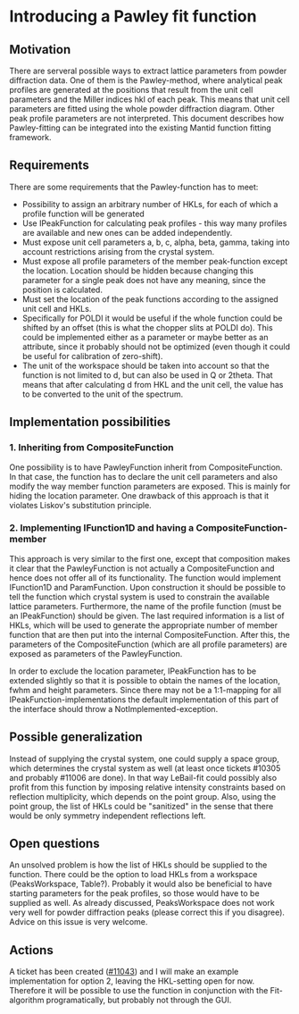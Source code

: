 # Introducing a Pawley fit function

## Motivation

There are serveral possible ways to extract lattice parameters from powder diffraction data. One of them is the Pawley-method, where analytical peak profiles are generated at the positions that result from the unit cell parameters and the Miller indices hkl of each peak. This means that unit cell parameters are fitted using the whole powder diffraction diagram. Other peak profile parameters are not interpreted. This document describes how Pawley-fitting can be integrated into the existing Mantid function fitting framework.

## Requirements

There are some requirements that the Pawley-function has to meet:
  * Possibility to assign an arbitrary number of HKLs, for each of which a profile function will be generated
  * Use IPeakFunction for calculating peak profiles - this way many profiles are available and new ones can be added independently.
  * Must expose unit cell parameters a, b, c, alpha, beta, gamma, taking into account restrictions arising from the crystal system.
  * Must expose all profile parameters of the member peak-function except the location. Location should be hidden because changing this parameter for a single peak does not have any meaning, since the position is calculated.
  * Must set the location of the peak functions according to the assigned unit cell and HKLs.
  * Specifically for POLDI it would be useful if the whole function could be shifted by an offset (this is what the chopper slits at POLDI do). This could be implemented either as a parameter or maybe better as an attribute, since it probably should not be optimized (even though it could be useful for calibration of zero-shift).
  * The unit of the workspace should be taken into account so that the function is not limited to d, but can also be used in Q or 2theta. That means that after calculating d from HKL and the unit cell, the value has to be converted to the unit of the spectrum.


## Implementation possibilities

### 1. Inheriting from CompositeFunction

One possibility is to have PawleyFunction inherit from CompositeFunction. In that case, the function has to declare the unit cell parameters and also modify the way member function parameters are exposed. This is mainly for hiding the location parameter. One drawback of this approach is that it violates Liskov's substitution principle.

### 2. Implementing IFunction1D and having a CompositeFunction-member

This approach is very similar to the first one, except that composition makes it clear that the PawleyFunction is not actually a CompositeFunction and hence does not offer all of its functionality. The function would implement IFunction1D and ParamFunction. Upon construction it should be possible to tell the function which crystal system is used to constrain the available lattice parameters. Furthermore, the name of the profile function (must be an IPeakFunction) should be given. The last required information is a list of HKLs, which will be used to generate the appropriate number of member function that are then put into the internal CompositeFunction. After this, the parameters of the CompositeFunction (which are all profile parameters) are exposed as parameters of the PawleyFunction.

In order to exclude the location parameter, IPeakFunction has to be extended slightly so that it is possible to obtain the names of the location, fwhm and height parameters. Since there may not be a 1:1-mapping for all IPeakFunction-implementations the default implementation of this part of the interface should throw a NotImplemented-exception.


## Possible generalization

Instead of supplying the crystal system, one could supply a space group, which determines the crystal system as well (at least once tickets #10305 and probably #11006 are done). In that way LeBail-fit could possibly also profit from this function by imposing relative intensity constraints based on reflection multiplicity, which depends on the point group. Also, using the point group, the list of HKLs could be "sanitized" in the sense that there would be only symmetry independent reflections left.


## Open questions

An unsolved problem is how the list of HKLs should be supplied to the function. There could be the option to load HKLs from a workspace (PeaksWorkspace, Table?). Probably it would also be beneficial to have starting parameters for the peak profiles, so those would have to be supplied as well. As already discussed, PeaksWorkspace does not work very well for powder diffraction peaks (please correct this if you disagree). Advice on this issue is very welcome.


## Actions

A ticket has been created ([#11043](http://trac.mantidproject.org/mantid/ticket/11043)) and I will make an example implementation for option 2, leaving the HKL-setting open for now. Therefore it will be possible to use the function in conjunction with the Fit-algorithm programatically, but probably not through the GUI.